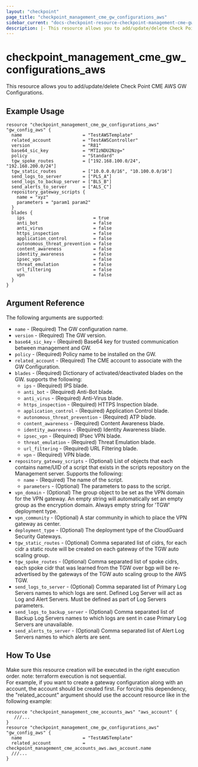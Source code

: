 ```yaml
---
layout: "checkpoint"
page_title: "checkpoint_management_cme_gw_configurations_aws"
sidebar_current: "docs-checkpoint-resource-checkpoint-management-cme-gw-configurations-aws"
description: |- This resource allows you to add/update/delete Check Point CME AWS GW Configurations.
---
```


# checkpoint_management_cme_gw_configurations_aws

This resource allows you to add/update/delete Check Point CME AWS GW Configurations.

## Example Usage

```hcl
resource "checkpoint_management_cme_gw_configurations_aws" "gw_config_aws" {
  name                       = "TestAWSTemplate"
  related_account            = "TestAWSController"
  version                    = "R81"
  base64_sic_key             = "MTIzNDU2Nzg="
  policy                     = "Standard"
  tgw_spoke_routes           = ["192.168.100.0/24", "192.168.200.0/24"]
  tgw_static_routes          = ["10.0.0.0/16", "10.100.0.0/16"]
  send_logs_to_server        = ["PLS_A"]
  send_logs_to_backup_server = ["BLS_B"]
  send_alerts_to_server      = ["ALS_C"]
  repository_gateway_scripts {
    name = "xyz"
    parameters = "param1 param2"
  }
  blades {
    ips                          = true
    anti_bot                     = false
    anti_virus                   = false
    https_inspection             = false
    application_control          = false
    autonomous_threat_prevention = false
    content_awareness            = false
    identity_awareness           = false
    ipsec_vpn                    = false
    threat_emulation             = false
    url_filtering                = false
    vpn                          = false
  }
}
```

## Argument Reference

The following arguments are supported:

* `name` - (Required) The GW configuration name.
* `version` - (Required) The GW version.
* `base64_sic_key` - (Required) Base64 key for trusted communication between management and GW.
* `policy` - (Required) Policy name to be installed on the GW.
* `related_account` - (Required) The CME account to associate with the GW Configuration.
* `blades` - (Required) Dictionary of activated/deactivated blades on the GW. supports the following:
  * `ips` - (Required) IPS blade.
  * `anti_bot` - (Required) Anti-Bot blade.
  * `anti_virus` - (Required) Anti-Virus blade.
  * `https_inspection` - (Required) HTTPS Inspection blade.
  * `application_control` - (Required) Application Control blade.
  * `autonomous_threat_prevention` - (Required) ATP blade.
  * `content_awareness` - (Required) Content Awareness blade.
  * `identity_awareness` - (Required) Identity Awareness blade.
  * `ipsec_vpn` - (Required) IPsec VPN blade.
  * `threat_emulation` - (Required) Threat Emulation blade.
  * `url_filtering` - (Required) URL Filtering blade.
  * `vpn` - (Required) VPN blade.
* `repository_gateway_scripts` - (Optional) List of objects that each contains name/UID of a script that exists in the scripts repository on the Management server. Supports the following:
    * `name` - (Required) The name of the script.
    * `parameters` - (Optional) The parameters to pass to the script.
* `vpn_domain` - (Optional) The group object to be set as the VPN domain for the VPN gateway.
                  An empty string will automatically set an empty group as the encryption domain.
                  Always empty string for 'TGW' deployment type.
* `vpn_community` - (Optional) A star community in which to place the VPN gateway as center.
* `deployment_type` - (Optional) The deployment type of the CloudGuard Security Gateways.
* `tgw_static_routes` - (Optional) Comma separated list of cidrs, for each cidr a static route will be created on each gateway of the TGW auto scaling group.
* `tgw_spoke_routes` - (Optional) Comma separated list of spoke cidrs, each spoke cidr that was learned from the TGW over bgp will be re-advertised by the gateways of the TGW auto scaling group to the AWS TGW.
* `send_logs_to_server` - (Optional) Comma separated list of Primary Log Servers names to which logs are sent. Defined Log Server will act as Log and Alert Servers. Must be defined as part of Log Servers parameters.
* `send_logs_to_backup_server` - (Optional) Comma separated list of Backup Log Servers names to which logs are sent in case Primary Log Servers are unavailable.
* `send_alerts_to_server` - (Optional) Comma separated list of Alert Log Servers names to which alerts are sent.

## How To Use

Make sure this resource creation will be executed in the right execution order. note: terraform execution is not sequential.  
For example, if you want to create a gateway configuration along with an account, the account should be created first.
For forcing this dependency, the "related_account" argument should use the account resource like in the following example:

```hcl
resource "checkpoint_management_cme_accounts_aws" "aws_account" {
   ///...
}
resource "checkpoint_management_cme_gw_configurations_aws" "gw_config_aws" {
  name                       = "TestAWSTemplate"
  related_account            = checkpoint_management_cme_accounts_aws.aws_account.name
  ///...
}
```
